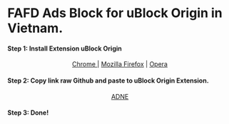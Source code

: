 # FAFD Ads Block for uBlock Origin in Vietnam.
  #### Step 1: Install Extension uBlock Origin
   <html> 
    <p align="center"> 
      <a href="https://chrome.google.com/webstore/detail/ublock-origin/cjpalhdlnbpafiamejdnhcphjbkeiagm/">Chrome </a> |
      <a href="https://addons.mozilla.org/en-us/firefox/addon/ublock-origin/">Mozilla Firefox</a> |
      <a href="https://addons.opera.com/en/extensions/details/ublock/">Opera</a>
    </p>
  </html>
  
 #### Step 2: Copy link raw Github and paste to uBlock Origin Extension.
  <html> 
    <p align="center"> 
      <a href="https://raw.githubusercontent.com/hungphambkc/ADNE/main/FAFD.txt">ADNE </a>
    </p>
  </html>
  
 #### Step 3: Done! 
